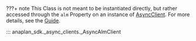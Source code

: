 ???+ note
    This Class is not meant to be instantiated directly, but rather accessed through the `alm` Property on an
    instance of [AsyncClient](async_client.md). For more details, see the [Guide](../../guides/alm.md).

::: anaplan_sdk._async_clients._AsyncAlmClient

<style>
    [data-md-component="toc"] li:first-of-type{
        display:  none!important;
    }
</style>
